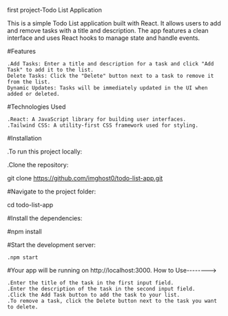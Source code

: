 first project-Todo List Application

This is a simple Todo List application built with React. It allows users to add and remove tasks with a title and description. The app features a clean interface and uses React hooks to manage state and handle events.

#Features

    .Add Tasks: Enter a title and description for a task and click "Add Task" to add it to the list.
    Delete Tasks: Click the "Delete" button next to a task to remove it from the list.
    Dynamic Updates: Tasks will be immediately updated in the UI when added or deleted.


#Technologies Used

    .React: A JavaScript library for building user interfaces.
    .Tailwind CSS: A utility-first CSS framework used for styling.

#Installation

.To run this project locally:

 .Clone the repository:

git clone https://github.com/imghost0/todo-list-app.git

#Navigate to the project folder:

cd todo-list-app

#Install the dependencies:

#npm install

#Start the development server:

    .npm start

#Your app will be running on http://localhost:3000.
How to Use-------->

    .Enter the title of the task in the first input field.
    .Enter the description of the task in the second input field.
    .Click the Add Task button to add the task to your list.
    .To remove a task, click the Delete button next to the task you want to delete.